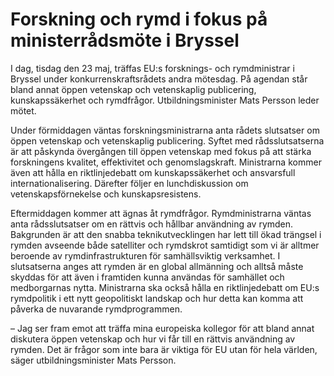 # Forskning och rymd i fokus på ministerrådsmöte i Bryssel

I dag, tisdag den 23 maj, träffas EU:s forsknings- och rymdministrar i Bryssel under konkurrenskraftsrådets andra mötesdag. På agendan står bland annat öppen vetenskap och vetenskaplig publicering, kunskapssäkerhet och rymdfrågor. Utbildningsminister Mats Persson leder mötet.

Under förmiddagen väntas forskningsministrarna anta rådets slutsatser om öppen vetenskap och vetenskaplig publicering. Syftet med rådsslutsatserna är att påskynda övergången till öppen vetenskap med fokus på att stärka forskningens kvalitet, effektivitet och genomslagskraft. Ministrarna kommer även att hålla en riktlinjedebatt om kunskapssäkerhet och ansvarsfull internationalisering. Därefter följer en lunchdiskussion om vetenskapsförnekelse och kunskapsresistens.

Eftermiddagen kommer att ägnas åt rymdfrågor. Rymdministrarna väntas anta rådsslutsatser om en rättvis och hållbar användning av rymden. Bakgrunden är att den snabba teknikutvecklingen har lett till ökad trängsel i rymden avseende både satelliter och rymdskrot samtidigt som vi är alltmer beroende av rymdinfrastrukturen för samhällsviktig verksamhet. I slutsatserna anges att rymden är en global allmänning och alltså måste skyddas för att även i framtiden kunna användas för samhället och medborgarnas nytta. Ministrarna ska också hålla en riktlinjedebatt om EU:s rymdpolitik i ett nytt geopolitiskt landskap och hur detta kan komma att påverka de nuvarande rymdprogrammen.

– Jag ser fram emot att träffa mina europeiska kollegor för att bland annat diskutera öppen vetenskap och hur vi får till en rättvis användning av rymden. Det är frågor som inte bara är viktiga för EU utan för hela världen, säger utbildningsminister Mats Persson.
